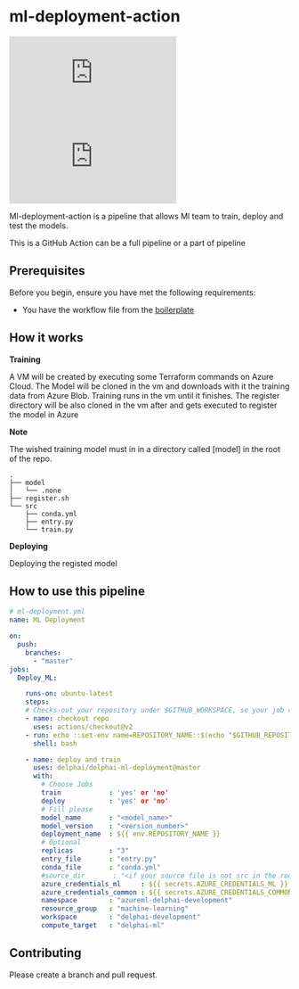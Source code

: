 # ml-deployment-action


<!--- These are examples. See https://shields.io for others or to customize this set of shields. You might want to include dependencies, project status and licence info here --->
![GitHub repo size](https://img.shields.io/github/repo-size/scottydocs/README-template.md)
![GitHub contributors](https://img.shields.io/github/contributors/scottydocs/README-template.md)

Ml-deployment-action is a pipeline that allows Ml team to train, deploy and test the models.

This is a GitHub Action can be a full pipeline or a part of pipeline
## Prerequisites

Before you begin, ensure you have met the following requirements:
<!--- These are just example requirements. Add, duplicate or remove as required --->
* You have the workflow file from the [boilerplate](https://github.com/delphai/delphai-boilerplate)

## How it works
**Training**

A VM will be created by executing some Terraform commands on Azure Cloud.
The Model will be cloned in the vm and downloads with it the training data from Azure Blob.
Training runs in the vm until it finishes.
The register directory will be also cloned in the vm after and gets executed to register the model in Azure 

**Note**

The wished training model must in in a directory called [model] in the root of the repo.
```
.
├── model
│   └── .none
├── register.sh
└── src
    ├── conda.yml
    ├── entry.py
    └── train.py
```


**Deploying**

Deploying the registed model 

## How to use this pipeline 


``` yaml
# ml-deployment.yml
name: ML Deployment

on:
  push:
    branches:
      - "master"
jobs:
  Deploy_ML:

    runs-on: ubuntu-latest
    steps:
    # Checks-out your repository under $GITHUB_WORKSPACE, so your job can access it
    - name: checkout repo
      uses: actions/checkout@v2
    - run: echo ::set-env name=REPOSITORY_NAME::$(echo "$GITHUB_REPOSITORY" | awk -F / '{print $2}' | sed -e "s/:refs//")
      shell: bash

    - name: deploy and train 
      uses: delphai/delphai-ml-deployment@master
      with:
        # Choose Jobs 
        train            : 'yes' or 'no'
        deploy           : 'yes' or 'no'
        # Fill please
        model_name       : "<model_name>"
        model_version    : "<version_number>"
        deployment_name  : ${{ env.REPOSITORY_NAME }}
        # Optional 
        replicas         : "3"
        entry_file       : "entry.py"
        conda_file       : "conda.yml"
        #source_dir       : "<if your source file is not src in the root >"
        azure_credentials_ml     : ${{ secrets.AZURE_CREDENTIALS_ML }}
        azure_credentials_common : ${{ secrets.AZURE_CREDENTIALS_COMMON }}
        namespace        : "azureml-delphai-development"
        resource_group   : "machine-learning"
        workspace        : "delphai-development"
        compute_target   : "delphai-ml"

```


## Contributing
Please create a branch and pull request.
